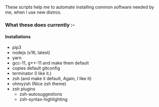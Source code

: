 These scripts help me to automate installing common software needed by me, when I use new distros.

### What these does currently :-

#### Installations

- pip3
- nodejs (v16, latest)
- yarn
- gcc-11, g++-11 and make them default
- copies default gitconfig
- terminator (I like it.)
- zsh (and make it default, Again, I like it)
- ohmyzsh (Nice zsh theme)
- zsh plugins
  - zsh-autosuggestions
  - zsh-syntax-highlighting
